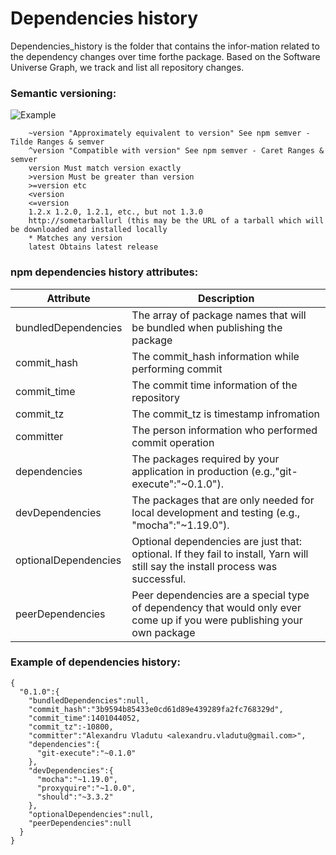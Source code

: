 # Dependencies history
Dependencies_history is the folder that contains the infor-mation  related  to  the  dependency  changes  over  time  forthe package. Based on the Software Universe Graph, we track and list all repository changes. 

### Semantic versioning:

![Example](https://github.com/NAIST-SE/npmDependencyEcosystemDatasets/blob/master/dependencies_history/semver.png "Example of semantic virsioning")

```
    ~version "Approximately equivalent to version" See npm semver - Tilde Ranges & semver 
    ^version "Compatible with version" See npm semver - Caret Ranges & semver 
    version Must match version exactly
    >version Must be greater than version
    >=version etc
    <version
    <=version
    1.2.x 1.2.0, 1.2.1, etc., but not 1.3.0
    http://sometarballurl (this may be the URL of a tarball which will be downloaded and installed locally
    * Matches any version
    latest Obtains latest release
````

### npm dependencies history attributes:

|Attribute|Description|
|---------|-----------|
|bundledDependencies| The array of package names that will be bundled when publishing the package|
|commit_hash| The commit_hash information while performing commit|
|commit_time| The commit time information of the repository |
|commit_tz|The commit_tz is timestamp infromation|
|committer| The person information who performed commit operation|
|dependencies|The packages required by your application in production (e.g.,"git-execute":"~0.1.0").|
|devDependencies| The packages that are only needed for local development and testing (e.g.,  "mocha":"~1.19.0").|
|optionalDependencies| Optional dependencies are just that: optional. If they fail to install, Yarn will still say the install process was successful.|
|peerDependencies|Peer dependencies are a special type of dependency that would only ever come up if you were publishing your own package|



### Example of dependencies history:
```
{
  "0.1.0":{
    "bundledDependencies":null,
    "commit_hash":"3b9594b85433e0cd61d89e439289fa2fc768329d",
    "commit_time":1401044052,
    "commit_tz":-10800,
    "committer":"Alexandru Vladutu <alexandru.vladutu@gmail.com>",
    "dependencies":{
      "git-execute":"~0.1.0"
    },
    "devDependencies":{
      "mocha":"~1.19.0",
      "proxyquire":"~1.0.0",
      "should":"~3.3.2"
    },
    "optionalDependencies":null,
    "peerDependencies":null
  }
}
```
